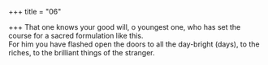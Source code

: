 +++
title = "06"

+++
That one knows your good will, o youngest one, who has set the course  for a sacred formulation like this.  
For him you have flashed open the doors to all the day-bright (days), to  the riches, to the brilliant things of the stranger.  